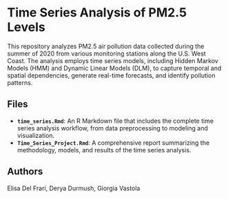 # Time Series Analysis of PM2.5 Levels

This repository analyzes PM2.5 air pollution data collected during the summer of 2020 from various monitoring stations along the U.S. West Coast. The analysis employs time series models, including Hidden Markov Models (HMM) and Dynamic Linear Models (DLM), to capture temporal and spatial dependencies, generate real-time forecasts, and identify pollution patterns.

## Files

- **`time_series.Rmd`**: An R Markdown file that includes the complete time series analysis workflow, from data preprocessing to modeling and visualization.
- **`Time_Series_Project.Rmd`**: A comprehensive report summarizing the methodology, models, and results of the time series analysis.

## Authors

Elisa Del Frari, Derya Durmush, Giorgia Vastola
